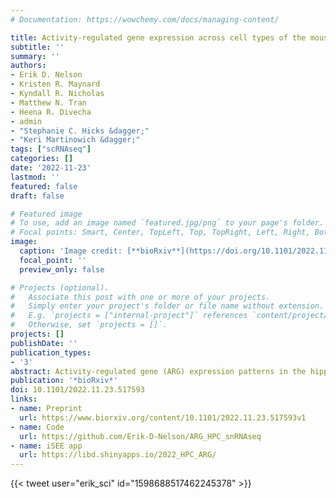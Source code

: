 ```yaml
---
# Documentation: https://wowchemy.com/docs/managing-content/

title: Activity-regulated gene expression across cell types of the mouse hippocampus
subtitle: ''
summary: ''
authors:
- Erik D. Nelson
- Kristen R. Maynard
- Kyndall R. Nicholas
- Matthew N. Tran
- Heena R. Divecha
- admin
- "Stephanie C. Hicks &dagger;"
- "Keri Martinowich &dagger;"
tags: ["scRNAseq"]
categories: []
date: '2022-11-23'
lastmod: ''
featured: false
draft: false

# Featured image
# To use, add an image named `featured.jpg/png` to your page's folder.
# Focal points: Smart, Center, TopLeft, Top, TopRight, Left, Right, BottomLeft, Bottom, BottomRight.
image:
  caption: 'Image credit: [**bioRxiv**](https://doi.org/10.1101/2022.11.23.517593)'
  focal_point: ''
  preview_only: false

# Projects (optional).
#   Associate this post with one or more of your projects.
#   Simply enter your project's folder or file name without extension.
#   E.g. `projects = ["internal-project"]` references `content/project/deep-learning/index.md`.
#   Otherwise, set `projects = []`.
projects: []
publishDate: ''
publication_types:
- '3'
abstract: Activity-regulated gene (ARG) expression patterns in the hippocampus (HPC) regulate synaptic plasticity, learning, and memory, and are linked to both risk and treatment response for many neuropsychiatric disorders. The HPC contains discrete classes of neurons with specialized functions, but cell type-specific activity-regulated transcriptional programs are not well characterized. Here, we used single-nucleus RNA-sequencing (snRNA-seq) in a mouse model of acute electroconvulsive seizures (ECS) to identify cell type-specific molecular signatures associated with induced activity in HPC neurons. We used unsupervised clustering and a priori marker genes to computationally annotate 15,990 high-quality HPC neuronal nuclei from N=4 mice across all major HPC subregions and neuron types. Activity-induced transcriptomic responses were divergent across neuron populations, with dentate granule cells being particularly responsive to activity. Differential expression analysis identified both upregulated and downregulated cell type-specific gene sets in neurons following ECS. Within these gene sets, we identified enrichment of pathways associated with varying biological processes such as synapse organization, cellular signaling, and transcriptional regulation. Finally, we used matrix factorization to reveal continuous gene expression patterns differentially associated with cell type, ECS, and biological processes. This work provides a rich resource for interrogating activity-regulated transcriptional responses in HPC neurons at single-nuclei resolution in the context of ECS, which can provide biological insight into the roles of defined neuronal subtypes in HPC function.
publication: '*bioRxiv*'
doi: 10.1101/2022.11.23.517593
links:
- name: Preprint
  url: https://www.biorxiv.org/content/10.1101/2022.11.23.517593v1
- name: Code
  url: https://github.com/Erik-D-Nelson/ARG_HPC_snRNAseq
- name: iSEE app
  url: https://libd.shinyapps.io/2022_HPC_ARG/
---
```


{{< tweet user="erik_sci" id="1598688517462245378" >}}

